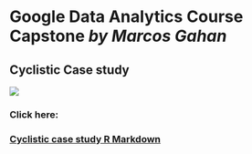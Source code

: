 # Google Data Analytics Course Capstone *by Marcos Gahan*
## Cyclistic Case study
![](https://miro.medium.com/max/293/1*nPqUTH1pkj8BWtQrd8WYIg.png)

### Click here:
### [Cyclistic case study R Markdown](https://beta.rstudioconnect.com/connect/#/apps/d742f323-bb2f-4e26-aeb9-deb92916e7b8/info)


